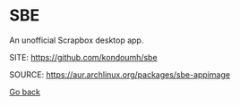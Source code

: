 # SBE

 An unofficial Scrapbox desktop app.

 SITE: https://github.com/kondoumh/sbe

 SOURCE: https://aur.archlinux.org/packages/sbe-appimage

 [Go back](https://portable-linux-apps.github.io/apps.html)
